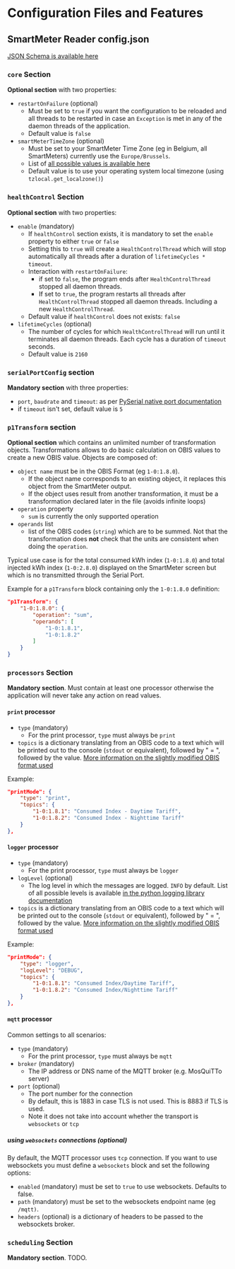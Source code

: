# Configuration Files and Features

## SmartMeter Reader config.json

[JSON Schema is available here](https://github.com/vivienbo/belgian-smartmeter-p1-to-mqtt/blob/main/schema/config.schema.json)

### `core` Section

**Optional section** with two properties:
* `restartOnFailure` (optional)
    * Must be set to `true` if you want the configuration to be reloaded
    and all threads to be restarted in case an `Exception` is met in
    any of the daemon threads of the application.
    * Default value is `false`
* `smartMeterTimeZone` (optional)
    * Must be set to your SmartMeter Time Zone (eg in Belgium, all SmartMeters)
    currently use the `Europe/Brussels`.
    * List of [all possible values is available here](https://gist.github.com/heyalexej/8bf688fd67d7199be4a1682b3eec7568)
    * Default value is to use your operating system local timezone (using `tzlocal.get_localzone()`)

### `healthControl` Section

**Optional section** with two properties:
* `enable` (mandatory)
    * If `healthControl` section exists, it is mandatory to set the `enable` property
    to either `true` or `false`
    * Setting this to `true` will create a `HealthControlThread` which will stop
    automatically all threads after a duration of `lifetimeCycles * timeout`.
    * Interaction with `restartOnFailure`:
        * if set to `false`, the program ends after `HealthControlThread` stopped all daemon threads.
        * If set to `true`, the program restarts all threads after `HealthControlThread` stopped
        all daemon threads. Including a new `HealthControlThread`.
    * Default value if `healthControl` does not exists: `false`
* `lifetimeCycles` (optional)
    * The number of cycles for which `HealthControlThread` will run until it terminates
    all daemon threads. Each cycle has a duration of `timeout` seconds.
    * Default value is `2160`

### `serialPortConfig` section

**Mandatory section** with three properties:
* `port`, `baudrate` and `timeout`: as per [PySerial native port documentation](https://pyserial.readthedocs.io/en/latest/pyserial_api.html#native-ports)
* if `timeout` isn't set, default value is `5`

### `p1Transform` section

**Optional section** which contains an unlimited number of transformation objects.
Transformations allows to do basic calculation on OBIS values to create a new OBIS value.
Objects are composed of:

* `object name` must be in the OBIS Format (eg `1-0:1.8.0`).
    * If the object name corresponds to an existing object, it replaces this object from
    the SmartMeter output.
    * If the object uses result from another transformation, it must be a transformation
    declared later in the file (avoids infinite loops)
* `operation` property
    * `sum` is currently the only supported operation
* `operands` list
    * list of the OBIS codes (`string`) which are to be summed. Not that the transformation
    does **not** check that the units are consistent when doing the `operation`.

Typical use case is for the total consumed kWh index (`1-0:1.8.0`) and total injected kWh index (`1-0:2.8.0`) displayed on the SmartMeter screen but which is no transmitted through the Serial Port.

Example for a `p1Transform` block containing only the `1-0:1.8.0` definition:
```json
"p1Transform": {
    "1-0:1.8.0": {
        "operation": "sum",
        "operands": [
            "1-0:1.8.1",
            "1-0:1.8.2"
        ]
    }
}
```

### `processors` Section

**Mandatory section**. Must contain at least one processor otherwise the application will never
take any action on read values.

#### `print` processor

* `type` (mandatory)
    * For the print processor, `type` must always be `print`
* `topics` is a dictionary translating from an OBIS code to a text which
    will be printed out to the console (`stdout` or equivalent), followed by " = ",
    followed by the value. [More information on the slightly modified OBIS format used](https://github.com/vivienbo/belgian-smartmeter-p1-to-mqtt/tree/main/docs/obis.md)

Example:
```json
"printMode": {
    "type": "print",
    "topics": {
        "1-0:1.8.1": "Consumed Index - Daytime Tariff",
        "1-0:1.8.2": "Consumed Index - Nighttime Tariff"              
    }
},
```

#### `logger` processor

* `type` (mandatory)
    * For the print processor, `type` must always be `logger`
* `logLevel` (optional)
    * The log level in which the messages are logged. `INFO` by default. List of all possible levels
    is available [in the python logging library documentation](https://docs.python.org/3/library/logging.html#logging-levels)
* `topics` is a dictionary translating from an OBIS code to a text which
    will be printed out to the console (`stdout` or equivalent), followed by " = ",
    followed by the value. [More information on the slightly modified OBIS format used](https://github.com/vivienbo/belgian-smartmeter-p1-to-mqtt/tree/main/docs/obis.md)

Example:
```json
"printMode": {
    "type": "logger",
    "logLevel": "DEBUG",
    "topics": {
        "1-0:1.8.1": "Consumed Index/Daytime Tariff",
        "1-0:1.8.2": "Consumed Index/Nighttime Tariff"              
    }
},
```

#### `mqtt` processor

Common settings to all scenarios:

* `type` (mandatory)
    * For the print processor, `type` must always be `mqtt`
* `broker` (mandatory)
    * The IP address or DNS name of the MQTT broker (e.g. MosQuiTTo server)
* `port` (optional)
    * The port number for the connection
    * By default, this is 1883 in case TLS is not used. This is 8883 if TLS is used.
    * Note it does not take into account whether the transport is `websockets` or `tcp`

##### using `websockets` connections (optional)

By default, the MQTT processor uses `tcp` connection.
If you want to use websockets you must define a `websockets` block and set the following options:

* `enabled` (mandatory) must be set to `true` to use websockets. Defaults to false.
* `path` (mandatory) must be set to the websockets endpoint name (eg `/mqtt)`.
* `headers` (optional) is a dictionary of headers to be passed to the websockets broker.

### `scheduling` Section

**Mandatory section**. TODO.